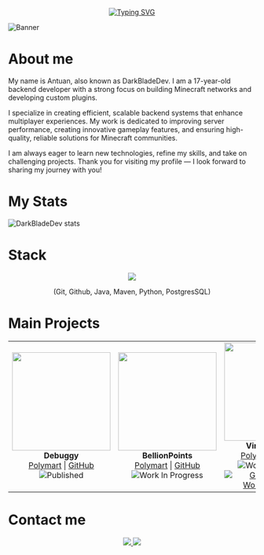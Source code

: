 <p align="center">
  <a href="https://git.io/typing-svg"><img src="https://readme-typing-svg.demolab.com?font=Fira+Code&pause=1000&color=B41DF7&center=true&width=435&lines=I+am+DarkBladeDev.;Backend+programmer;Server+%26+Network+developer;Programming+is+elegant+%F0%9F%A7%A0+%E2%9C%A8" alt="Typing SVG" /></a>
</p>

![Banner](https://github.com/user-attachments/assets/da80ddbf-0e5e-4647-b576-b302843622f1)

# About me
My name is Antuan, also known as DarkBladeDev. I am a 17-year-old backend developer with a strong focus on building Minecraft networks and developing custom plugins.

I specialize in creating efficient, scalable backend systems that enhance multiplayer experiences. My work is dedicated to improving server performance, creating innovative gameplay features, and ensuring high-quality, reliable solutions for Minecraft communities.

I am always eager to learn new technologies, refine my skills, and take on challenging projects. Thank you for visiting my profile — I look forward to sharing my journey with you!



# My Stats
![DarkBladeDev stats](https://github-readme-stats.vercel.app/api?username=DarkBladeDev&show_icons=true&theme=tokyonight)

# Stack
<p align="center">
  <img src="https://skillicons.dev/icons?i=git,github,java,maven,python,postgres&perline=3" />
  <p align="center">(Git, Github, Java, Maven, Python, PostgresSQL)</p>
</p>

# Main Projects

<table>
  <tr>
    <td align="center">
      <img src="https://github.com/user-attachments/assets/47983821-ee24-402c-be5c-db67b5fcb9ba" width="200px" height="200px"><br/>
      <b>Debuggy</b><br/>
      <a href="https://polymart.org/product/7331/debuggy" target="_blank">Polymart</a> |
      <a href="#">GitHub</a><br/>
      <img alt="Published" src="https://img.shields.io/badge/Status-Published-green?style=flat">
    </td>
    <td align="center">
      <img src="https://github.com/user-attachments/assets/8a8213de-b553-414a-bd21-b5f3f168d7f8" width="200px" height="200px"><br/>
      <b>BellionPoints</b><br/>
      <a href="#" target="_blank">Polymart</a> |
      <a href="#">GitHub</a><br/>
      <img alt="Work In Progress" src="https://img.shields.io/badge/Status-Developing-orange?style=flat">
    </td>
    <td align="center">
      <img src="https://github.com/user-attachments/assets/cfd98e61-86ab-4a45-aac0-7a673d7ae8b0" width="200px" height="200px"></br/>
      <b>Virtha-Events</b><br/>
      <a href="#" target="_blank">Polymart</a> |
      <a href="https://github.com/VIRTHA/VIRTHA-Events">GitHub</a><br/>
      <img alt="Work In Progress" src="https://img.shields.io/badge/Status-Developing-orange?style=flat">
      <a href="https://github.com/VIRTHA/VIRTHA-Events/releases"><img alt="GitHub Actions Workflow Status" src="https://img.shields.io/github/actions/workflow/status/VIRTHA/VIRTHA-Events/maven.yml">
    </td>
  </tr>
</table>


# Contact me
<p align="center">
  <a href="mailto:darkbladedev@gmail.com"><img src="https://img.shields.io/badge/Gmail-D14836?style=for-the-badge&logo=gmail&logoColor=white">
  <a href="https://discord.com/users/835986372594630706"><img src="https://img.shields.io/badge/Discord-7289DA?style=for-the-badge&logo=discord&logoColor=white">
</p>
